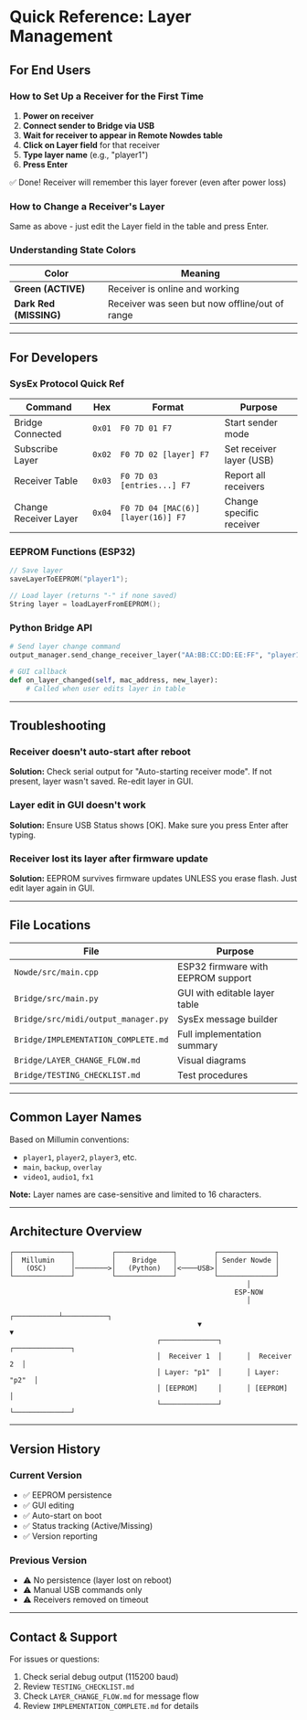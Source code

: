 # Quick Reference: Layer Management

## For End Users

### How to Set Up a Receiver for the First Time

1. **Power on receiver**
2. **Connect sender to Bridge via USB**
3. **Wait for receiver to appear in Remote Nowdes table**
4. **Click on Layer field** for that receiver
5. **Type layer name** (e.g., "player1")
6. **Press Enter**

✅ Done! Receiver will remember this layer forever (even after power loss)

### How to Change a Receiver's Layer

Same as above - just edit the Layer field in the table and press Enter.

### Understanding State Colors

| Color | Meaning |
|-------|---------|
| **Green (ACTIVE)** | Receiver is online and working |
| **Dark Red (MISSING)** | Receiver was seen but now offline/out of range |

---

## For Developers

### SysEx Protocol Quick Ref

| Command | Hex | Format | Purpose |
|---------|-----|--------|---------|
| Bridge Connected | `0x01` | `F0 7D 01 F7` | Start sender mode |
| Subscribe Layer | `0x02` | `F0 7D 02 [layer] F7` | Set receiver layer (USB) |
| Receiver Table | `0x03` | `F0 7D 03 [entries...] F7` | Report all receivers |
| Change Receiver Layer | `0x04` | `F0 7D 04 [MAC(6)] [layer(16)] F7` | Change specific receiver |

### EEPROM Functions (ESP32)

```cpp
// Save layer
saveLayerToEEPROM("player1");

// Load layer (returns "-" if none saved)
String layer = loadLayerFromEEPROM();
```

### Python Bridge API

```python
# Send layer change command
output_manager.send_change_receiver_layer("AA:BB:CC:DD:EE:FF", "player1")

# GUI callback
def on_layer_changed(self, mac_address, new_layer):
    # Called when user edits layer in table
```

---

## Troubleshooting

### Receiver doesn't auto-start after reboot
**Solution:** Check serial output for "Auto-starting receiver mode". If not present, layer wasn't saved. Re-edit layer in GUI.

### Layer edit in GUI doesn't work
**Solution:** Ensure USB Status shows [OK]. Make sure you press Enter after typing.

### Receiver lost its layer after firmware update
**Solution:** EEPROM survives firmware updates UNLESS you erase flash. Just edit layer again in GUI.

---

## File Locations

| File | Purpose |
|------|---------|
| `Nowde/src/main.cpp` | ESP32 firmware with EEPROM support |
| `Bridge/src/main.py` | GUI with editable layer table |
| `Bridge/src/midi/output_manager.py` | SysEx message builder |
| `Bridge/IMPLEMENTATION_COMPLETE.md` | Full implementation summary |
| `Bridge/LAYER_CHANGE_FLOW.md` | Visual diagrams |
| `Bridge/TESTING_CHECKLIST.md` | Test procedures |

---

## Common Layer Names

Based on Millumin conventions:
- `player1`, `player2`, `player3`, etc.
- `main`, `backup`, `overlay`
- `video1`, `audio1`, `fx1`

**Note:** Layer names are case-sensitive and limited to 16 characters.

---

## Architecture Overview

```
┌──────────────┐         ┌──────────────┐         ┌──────────────┐
│  Millumin    │         │    Bridge    │         │ Sender Nowde │
│   (OSC)      │────────>│   (Python)   │<────USB>│              │
└──────────────┘         └──────────────┘         └──────────────┘
                                                          │
                                                       ESP-NOW
                                                          │
                                              ┌───────────┴───────────┐
                                              ▼                       ▼
                                    ┌──────────────┐      ┌──────────────┐
                                    │  Receiver 1  │      │  Receiver 2  │
                                    │ Layer: "p1"  │      │ Layer: "p2"  │
                                    │ [EEPROM]     │      │ [EEPROM]     │
                                    └──────────────┘      └──────────────┘
```

---

## Version History

### Current Version
- ✅ EEPROM persistence
- ✅ GUI editing
- ✅ Auto-start on boot
- ✅ Status tracking (Active/Missing)
- ✅ Version reporting

### Previous Version
- ⚠️ No persistence (layer lost on reboot)
- ⚠️ Manual USB commands only
- ⚠️ Receivers removed on timeout

---

## Contact & Support

For issues or questions:
1. Check serial debug output (115200 baud)
2. Review `TESTING_CHECKLIST.md`
3. Check `LAYER_CHANGE_FLOW.md` for message flow
4. Review `IMPLEMENTATION_COMPLETE.md` for details
